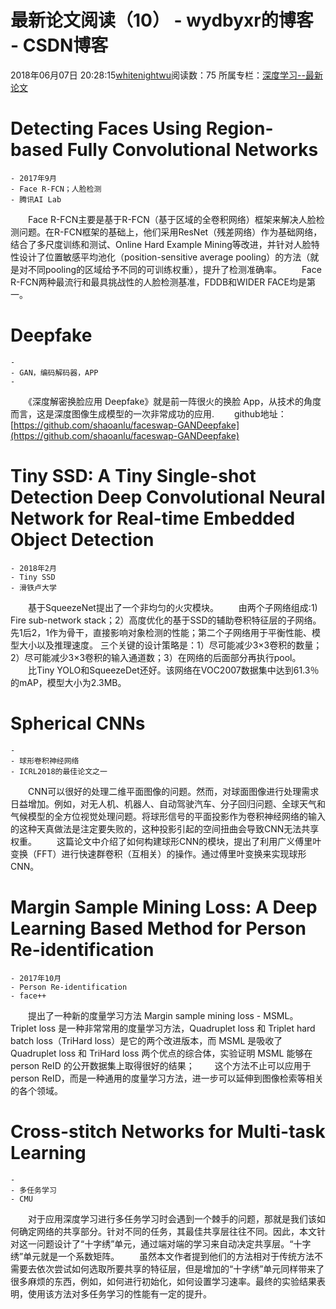 # 最新论文阅读（10） - wydbyxr的博客 - CSDN博客
2018年06月07日 20:28:15[whitenightwu](https://me.csdn.net/wydbyxr)阅读数：75
所属专栏：[深度学习--最新论文](https://blog.csdn.net/column/details/23683.html)
# Detecting Faces Using Region-based Fully Convolutional Networks
```
- 2017年9月
- Face R-FCN；人脸检测
- 腾讯AI Lab
```
　　Face R-FCN主要是基于R-FCN（基于区域的全卷积网络）框架来解决人脸检测问题。在R-FCN框架的基础上，他们采用ResNet（残差网络）作为基础网络，结合了多尺度训练和测试、Online Hard Example Mining等改进，并针对人脸特性设计了位置敏感平均池化（position-sensitive average pooling）的方法（就是对不同pooling的区域给予不同的可训练权重），提升了检测准确率。 
　　Face R-FCN两种最流行和最具挑战性的人脸检测基准，FDDB和WIDER FACE均是第一。
# Deepfake
```
- 
- GAN，编码解码器，APP
-
```
　　《深度解密换脸应用 Deepfake》就是前一阵很火的换脸 App，从技术的角度而言，这是深度图像生成模型的一次非常成功的应用. 
　　github地址：[https://github.com/shaoanlu/faceswap-GANDeepfake](https://github.com/shaoanlu/faceswap-GANDeepfake)
# Tiny SSD: A Tiny Single-shot Detection Deep Convolutional Neural Network for Real-time Embedded Object Detection
```
- 2018年2月
- Tiny SSD
- 滑铁卢大学
```
　　基于SqueezeNet提出了一个非均匀的火灾模块。 
　　由两个子网络组成:1) Fire sub-network stack；2）高度优化的基于SSD的辅助卷积特征层的子网络。 
先1后2，1作为骨干，直接影响对象检测的性能；第二个子网络用于平衡性能、模型大小以及推理速度。 
三个关键的设计策略是：1）尽可能减少3×3卷积的数量；2）尽可能减少3×3卷积的输入通道数；3）在网络的后面部分再执行pool。 
　　比Tiny YOLO和SqueezeDet还好。该网络在VOC2007数据集中达到61.3％的mAP，模型大小为2.3MB。
# Spherical CNNs
```
- 
- 球形卷积神经网络
- ICRL2018的最佳论文之一
```
　　CNN可以很好的处理二维平面图像的问题。然而，对球面图像进行处理需求日益增加。例如，对无人机、机器人、自动驾驶汽车、分子回归问题、全球天气和气候模型的全方位视觉处理问题。将球形信号的平面投影作为卷积神经网络的输入的这种天真做法是注定要失败的，这种投影引起的空间扭曲会导致CNN无法共享权重。 
　　这篇论文中介绍了如何构建球形CNN的模块，提出了利用广义傅里叶变换（FFT）进行快速群卷积（互相关）的操作。通过傅里叶变换来实现球形CNN。
# Margin Sample Mining Loss: A Deep Learning Based Method for Person Re-identification
```
- 2017年10月  
- Person Re-identification
- face++
```
　　提出了一种新的度量学习方法 Margin sample mining loss - MSML。 
Triplet loss 是一种非常常用的度量学习方法，Quadruplet loss 和 Triplet hard batch loss（TriHard loss）是它的两个改进版本，而 MSML 是吸收了 Quadruplet loss 和 TriHard loss 两个优点的综合体，实验证明 MSML 能够在 person ReID 的公开数据集上取得很好的结果； 
　　这个方法不止可以应用于 person ReID，而是一种通用的度量学习方法，进一步可以延伸到图像检索等相关的各个领域。
# Cross-stitch Networks for Multi-task Learning
```
- 
- 多任务学习
- CMU
```
　　对于应用深度学习进行多任务学习时会遇到一个棘手的问题，那就是我们该如何确定网络的共享部分。针对不同的任务，其最佳共享层往往不同。因此，本文针对这一问题设计了“十字绣”单元，通过端对端的学习来自动决定共享层。“十字绣”单元就是一个系数矩阵。 
　　虽然本文作者提到他们的方法相对于传统方法不需要去依次尝试如何选取所要共享的特征层，但是增加的“十字绣”单元同样带来了很多麻烦的东西，例如，如何进行初始化，如何设置学习速率。最终的实验结果表明，使用该方法对多任务学习的性能有一定的提升。
